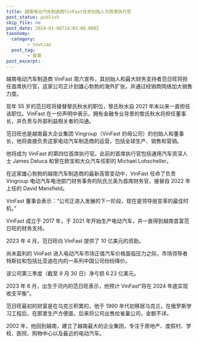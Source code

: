 ```yaml
---
title: 越南电动汽车制造商VinFast任命创始人为首席执行官
post_status: publish
skip_file: no
post_date: 2024-01-06T14:03:00.000Z
taxonomy:
  category:
        - toutiao
  post_tag:
        - 股票
post_excerpt: 
---
```

越南电动汽车制造商 VinFast 周六宣布，其创始人和最大财务支持者范日旺将担任首席执行官，这家公司正计划雄心勃勃的海外扩张，并通过经销商网络加大销售力度。

现年 55 岁的范日旺将接替黎氏秋水的职位，黎氏秋水自 2021 年末以来一直担任该职位。VinFast 在一份声明中表示，拥有金融专业背景的黎氏秋水将担任董事长，并负责与外部利益相关者的沟通。

范日旺也是越南最大企业集团 Vingroup（VinFast 的母公司）的创始人和董事长，他将直接负责这家电动汽车制造商的运营，包括全球生产、销售和营销。

他将成为 VinFast 的第四位首席执行官。此前的首席执行官包括通用汽车资深人士 James Deluca 和曾在欧宝和大众汽车任职的 Michael Lohscheller。

在这家雄心勃勃的越南汽车制造商的最新高管变动中，VinFast 任命了负责 Vingroup 电动汽车电池部门财务事务的阮氏兰英为首席财务官，接替自 2022 年上任的 David Mansfield。

VinFast 董事会表示：“公司正进入发展的下一阶段，现在是领导层变革的最佳时机。”

VinFast 成立于 2017 年，于 2021 年开始生产电动汽车，并一直得到越南首富范日旺的财务支持。

2023 年 4 月，范日旺向 VinFast 提供了 10 亿美元的资助。

尚未盈利的 VinFast 进入电动汽车市场正值汽车价格面临压力之际，市场领导者特斯拉和包括比亚迪在内的一系列中国公司纷纷降价。

该公司第三季度（截至 9 月 30 日）净亏损 6.23 亿美元。

2023 年 6 月，出生于河内的范日旺表示，他预计 VinFast“将在 2024 年底实现收支平衡”。

范日旺最初的财富是在乌克兰积累的，他于 1990 年代初移居乌克兰，在俄罗斯学习工程后，在那里生产方便面，后来将公司出售给雀巢公司，金额不详。

2002 年，他回到越南，建立了越南最大的企业集团，专注于房地产、度假村、学校、医院、购物中心以及最近的电动汽车。